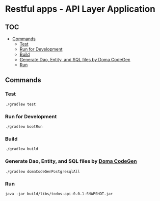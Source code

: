 <!-- omit in toc -->
# Restful apps - API Layer Application

<!-- omit in toc -->
## TOC

- [Commands](#commands)
    - [Test](#test)
    - [Run for Development](#run-for-development)
    - [Build](#build)
    - [Generate Dao, Entity, and SQL files by Doma CodeGen](#generate-dao-entity-and-sql-files-by-doma-codegen)
    - [Run](#run)

## Commands

### Test

```shell
./gradlew test
```

### Run for Development

```shell
./gradlew bootRun
```

### Build

```shell
./gradlew build
```

### Generate Dao, Entity, and SQL files by [Doma CodeGen](https://docs.domaframework.org/ja/stable/codegen/)

```shell
./gradlew domaCodeGenPostgresqlAll
```

### Run

```shell
java -jar build/libs/todos-api-0.0.1-SNAPSHOT.jar
```
